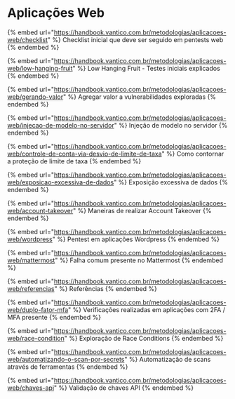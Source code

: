 # Aplicações Web

{% embed url="https://handbook.vantico.com.br/metodologias/aplicacoes-web/checklist" %}
Checklist inicial que deve ser seguido em pentests web
{% endembed %}

{% embed url="https://handbook.vantico.com.br/metodologias/aplicacoes-web/low-hanging-fruit" %}
Low Hanging Fruit - Testes iniciais explicados
{% endembed %}

{% embed url="https://handbook.vantico.com.br/metodologias/aplicacoes-web/gerando-valor" %}
Agregar valor a vulnerabilidades exploradas
{% endembed %}

{% embed url="https://handbook.vantico.com.br/metodologias/aplicacoes-web/injecao-de-modelo-no-servidor" %}
Injeção de modelo no servidor
{% endembed %}

{% embed url="https://handbook.vantico.com.br/metodologias/aplicacoes-web/controle-de-conta-via-desvio-de-limite-de-taxa" %}
Como contornar a proteção de limite de taxa
{% endembed %}

{% embed url="https://handbook.vantico.com.br/metodologias/aplicacoes-web/exposicao-excessiva-de-dados" %}
Exposição excessiva de dados
{% endembed %}

{% embed url="https://handbook.vantico.com.br/metodologias/aplicacoes-web/account-takeover" %}
Maneiras de realizar Account Takeover
{% endembed %}

{% embed url="https://handbook.vantico.com.br/metodologias/aplicacoes-web/wordpress" %}
Pentest em aplicações Wordpress
{% endembed %}

{% embed url="https://handbook.vantico.com.br/metodologias/aplicacoes-web/mattermost" %}
Falha comum presente no Mattermost
{% endembed %}

{% embed url="https://handbook.vantico.com.br/metodologias/aplicacoes-web/referencias" %}
Referências
{% endembed %}

{% embed url="https://handbook.vantico.com.br/metodologias/aplicacoes-web/duplo-fator-mfa" %}
Verificações realizadas em aplicações com 2FA / MFA presente
{% endembed %}

{% embed url="https://handbook.vantico.com.br/metodologias/aplicacoes-web/race-condition" %}
Exploração de Race Conditions
{% endembed %}

{% embed url="https://handbook.vantico.com.br/metodologias/aplicacoes-web/automatizando-o-scan-por-secrets" %}
Automatização de scans através de ferramentas
{% endembed %}

{% embed url="https://handbook.vantico.com.br/metodologias/aplicacoes-web/chaves-api" %}
Validação de chaves API
{% endembed %}


